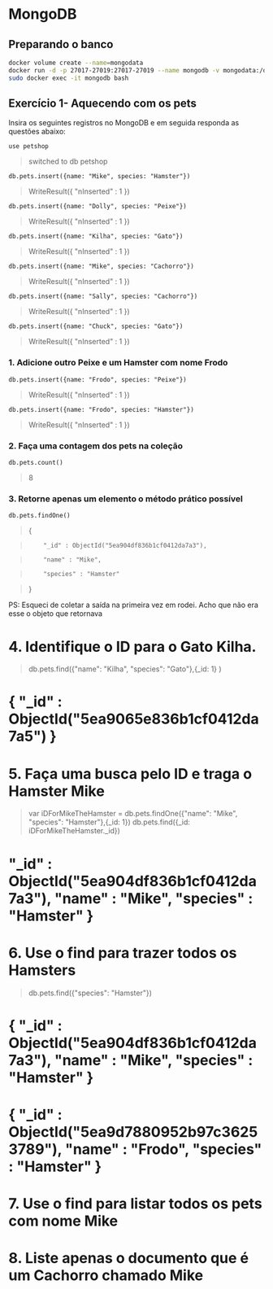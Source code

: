 
# MongoDB

## Preparando o banco

```bash
docker volume create --name=mongodata 
docker run -d -p 27017-27019:27017-27019 --name mongodb -v mongodata:/data/db mongo
sudo docker exec -it mongodb bash
```

## Exercício 1- Aquecendo com os pets

Insira os seguintes registros no MongoDB e em seguida responda as questões abaixo:

`use petshop`

> switched to db petshop

`db.pets.insert({name: "Mike", species: "Hamster"})`

> WriteResult({ "nInserted" : 1 })

`db.pets.insert({name: "Dolly", species: "Peixe"})`

> WriteResult({ "nInserted" : 1 })

`db.pets.insert({name: "Kilha", species: "Gato"})`

> WriteResult({ "nInserted" : 1 })

`db.pets.insert({name: "Mike", species: "Cachorro"})`

> WriteResult({ "nInserted" : 1 })

`db.pets.insert({name: "Sally", species: "Cachorro"})`

> WriteResult({ "nInserted" : 1 })

`db.pets.insert({name: "Chuck", species: "Gato"})`

> WriteResult({ "nInserted" : 1 })

### 1. Adicione outro Peixe e um Hamster com nome Frodo

`db.pets.insert({name: "Frodo", species: "Peixe"})`

> WriteResult({ "nInserted" : 1 })

`db.pets.insert({name: "Frodo", species: "Hamster"})`

> WriteResult({ "nInserted" : 1 })

### 2. Faça uma contagem dos pets na coleção

`db.pets.count()`

> 8

### 3. Retorne apenas um elemento o método prático possível

`db.pets.findOne()`

> {

>         "_id" : ObjectId("5ea904df836b1cf0412da7a3"),

>         "name" : "Mike",

>         "species" : "Hamster"

>  }

PS: Esqueci de coletar a saída na primeira vez em rodei. Acho que não era esse o objeto que retornava

# 4. Identifique o ID para o Gato Kilha.
> db.pets.find({"name": "Kilha", "species": "Gato"},{_id: 1} )
# { "_id" : ObjectId("5ea9065e836b1cf0412da7a5") }

# 5. Faça uma busca pelo ID e traga o Hamster Mike
> var iDForMikeTheHamster = db.pets.findOne({"name": "Mike", "species": "Hamster"},{_id: 1})
> db.pets.find({_id: iDForMikeTheHamster._id})
# "_id" : ObjectId("5ea904df836b1cf0412da7a3"), "name" : "Mike", "species" : "Hamster" }

# 6. Use o find para trazer todos os Hamsters
> db.pets.find({"species": "Hamster"})
# { "_id" : ObjectId("5ea904df836b1cf0412da7a3"), "name" : "Mike", "species" : "Hamster" }
# { "_id" : ObjectId("5ea9d7880952b97c36253789"), "name" : "Frodo", "species" : "Hamster" }

# 7. Use o find para listar todos os pets com nome Mike

# 8. Liste apenas o documento que é um Cachorro chamado Mike
